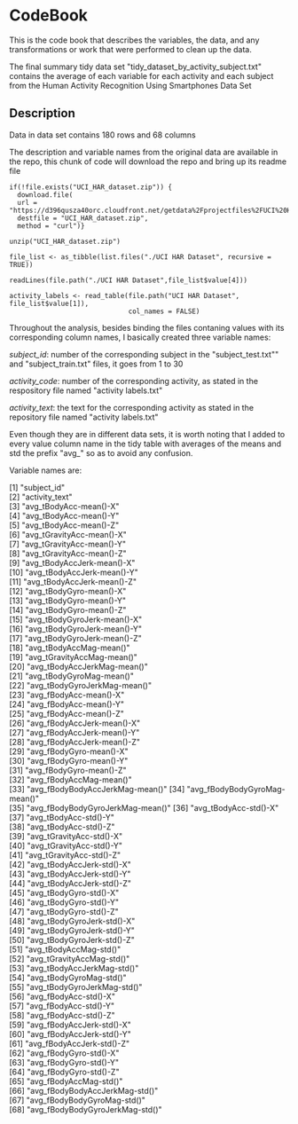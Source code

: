# CodeBook

This is the code book that describes the variables, the data, and any transformations or work that were performed to clean up the data.

The final summary tidy data set "tidy_dataset_by_activity_subject.txt" contains the average of each variable for each activity and each subject from the Human Activity Recognition Using Smartphones Data Set

## Description
Data in data set contains 180 rows and 68 columns 

The description and variable names from the original data are available in the repo, this chunk of code will download the repo and bring up its readme file
  

```{r}
if(!file.exists("UCI_HAR_dataset.zip")) {
  download.file(
  url = "https://d396qusza40orc.cloudfront.net/getdata%2Fprojectfiles%2FUCI%20HAR%20Dataset.zip",
  destfile = "UCI_HAR_dataset.zip",
  method = "curl")}

unzip("UCI_HAR_dataset.zip")

file_list <- as_tibble(list.files("./UCI HAR Dataset", recursive = TRUE))

readLines(file.path("./UCI HAR Dataset",file_list$value[4]))

activity_labels <- read_table(file.path("UCI HAR Dataset", file_list$value[1]), 
                              col_names = FALSE)
```


Throughout the analysis, besides binding the files contaning values with its corresponding column names, I basically created three variable names:

*subject_id*: number of the corresponding subject in the "subject_test.txt"" and "subject_train.txt" files, it goes from 1 to 30

*activity_code*: number of the corresponding activity, as stated in the respository file named
"activity labels.txt"

*activity_text*: the text for the corresponding activity as stated in the repository file named
"activity labels.txt"

Even though they are in different data sets, it is worth noting that I added to every value column name in the tidy table with averages of the means and std the prefix "avg_" so as to avoid
any confusion.

Variable names are:

 [1] "subject_id"                     
 [2] "activity_text"                  
 [3] "avg_tBodyAcc-mean()-X"          
 [4] "avg_tBodyAcc-mean()-Y"          
 [5] "avg_tBodyAcc-mean()-Z"          
 [6] "avg_tGravityAcc-mean()-X"       
 [7] "avg_tGravityAcc-mean()-Y"       
 [8] "avg_tGravityAcc-mean()-Z"       
 [9] "avg_tBodyAccJerk-mean()-X"      
[10] "avg_tBodyAccJerk-mean()-Y"      
[11] "avg_tBodyAccJerk-mean()-Z"      
[12] "avg_tBodyGyro-mean()-X"         
[13] "avg_tBodyGyro-mean()-Y"         
[14] "avg_tBodyGyro-mean()-Z"         
[15] "avg_tBodyGyroJerk-mean()-X"     
[16] "avg_tBodyGyroJerk-mean()-Y"     
[17] "avg_tBodyGyroJerk-mean()-Z"     
[18] "avg_tBodyAccMag-mean()"         
[19] "avg_tGravityAccMag-mean()"      
[20] "avg_tBodyAccJerkMag-mean()"     
[21] "avg_tBodyGyroMag-mean()"        
[22] "avg_tBodyGyroJerkMag-mean()"    
[23] "avg_fBodyAcc-mean()-X"          
[24] "avg_fBodyAcc-mean()-Y"          
[25] "avg_fBodyAcc-mean()-Z"          
[26] "avg_fBodyAccJerk-mean()-X"      
[27] "avg_fBodyAccJerk-mean()-Y"      
[28] "avg_fBodyAccJerk-mean()-Z"      
[29] "avg_fBodyGyro-mean()-X"         
[30] "avg_fBodyGyro-mean()-Y"         
[31] "avg_fBodyGyro-mean()-Z"         
[32] "avg_fBodyAccMag-mean()"         
[33] "avg_fBodyBodyAccJerkMag-mean()" 
[34] "avg_fBodyBodyGyroMag-mean()"    
[35] "avg_fBodyBodyGyroJerkMag-mean()"
[36] "avg_tBodyAcc-std()-X"           
[37] "avg_tBodyAcc-std()-Y"           
[38] "avg_tBodyAcc-std()-Z"           
[39] "avg_tGravityAcc-std()-X"        
[40] "avg_tGravityAcc-std()-Y"        
[41] "avg_tGravityAcc-std()-Z"        
[42] "avg_tBodyAccJerk-std()-X"       
[43] "avg_tBodyAccJerk-std()-Y"       
[44] "avg_tBodyAccJerk-std()-Z"       
[45] "avg_tBodyGyro-std()-X"          
[46] "avg_tBodyGyro-std()-Y"          
[47] "avg_tBodyGyro-std()-Z"          
[48] "avg_tBodyGyroJerk-std()-X"      
[49] "avg_tBodyGyroJerk-std()-Y"      
[50] "avg_tBodyGyroJerk-std()-Z"      
[51] "avg_tBodyAccMag-std()"          
[52] "avg_tGravityAccMag-std()"       
[53] "avg_tBodyAccJerkMag-std()"      
[54] "avg_tBodyGyroMag-std()"         
[55] "avg_tBodyGyroJerkMag-std()"     
[56] "avg_fBodyAcc-std()-X"           
[57] "avg_fBodyAcc-std()-Y"           
[58] "avg_fBodyAcc-std()-Z"           
[59] "avg_fBodyAccJerk-std()-X"       
[60] "avg_fBodyAccJerk-std()-Y"       
[61] "avg_fBodyAccJerk-std()-Z"       
[62] "avg_fBodyGyro-std()-X"          
[63] "avg_fBodyGyro-std()-Y"          
[64] "avg_fBodyGyro-std()-Z"          
[65] "avg_fBodyAccMag-std()"          
[66] "avg_fBodyBodyAccJerkMag-std()"  
[67] "avg_fBodyBodyGyroMag-std()"     
[68] "avg_fBodyBodyGyroJerkMag-std()" 
